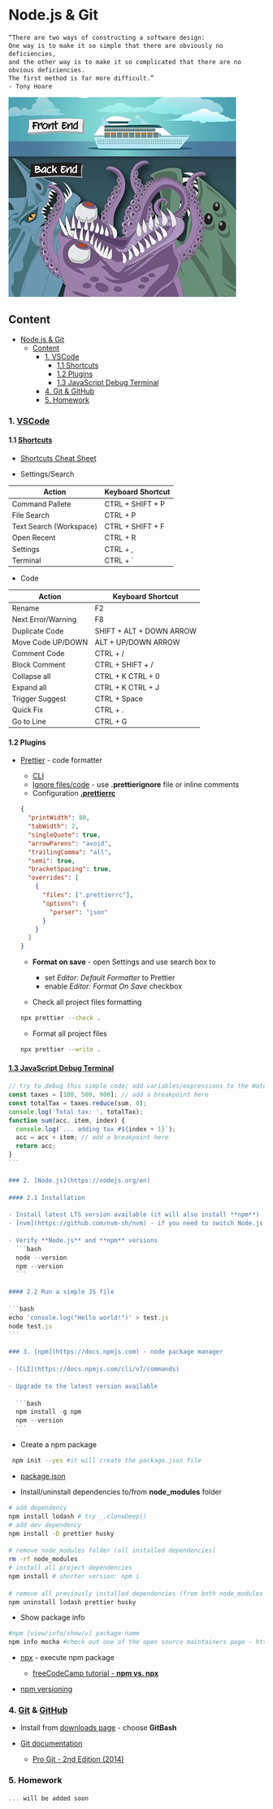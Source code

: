 # Node.js & Git

```text
“There are two ways of constructing a software design:
One way is to make it so simple that there are obviously no deficiencies,
and the other way is to make it so complicated that there are no obvious deficiencies.
The first method is far more difficult.”    
- Tony Hoare
```

![](../resource/image/backend_frontend.jpg)

## Content

- [Node.js \& Git](#nodejs--git)
  - [Content](#content)
    - [1. VSCode](#1-vscode)
      - [1.1 Shortcuts](#11-shortcuts)
      - [1.2 Plugins](#12-plugins)
      - [1.3 JavaScript Debug Terminal](#13-javascript-debug-terminal)
    - [4. Git \& GitHub](#4-git--github)
    - [5. Homework](#5-homework)

### 1. [VSCode](https://code.visualstudio.com)

#### 1.1 [Shortcuts](https://code.visualstudio.com/docs/getstarted/keybindings)

- [Shortcuts Cheat Sheet](../resource/vs_code_shortcuts.pdf)

- Settings/Search

| Action                  | Keyboard Shortcut |
| ----------------------- | ----------------- |
| Command Pallete         | CTRL + SHIFT + P  |
| File Search             | CTRL + P          |
| Text Search (Workspace) | CTRL + SHIFT + F  |
| Open Recent             | CTRL + R          |
| Settings                | CTRL + ,          |
| Terminal                | CTRL + `          |

- Code

| Action             | Keyboard Shortcut        |
| ------------------ | ------------------------ |
| Rename             | F2                       |
| Next Error/Warning | F8                       |
| Duplicate Code     | SHIFT + ALT + DOWN ARROW |
| Move Code UP/DOWN  | ALT + UP/DOWN ARROW      |
| Comment Code       | CTRL + /                 |
| Block Comment      | CTRL + SHIFT + /         |
| Collapse all       | CTRL + K CTRL + 0        |
| Expand all         | CTRL + K CTRL + J        |
| Trigger Suggest    | CTRL + Space             |
| Quick Fix          | CTRL + .                 |
| Go to Line         | CTRL + G                 |

#### 1.2 Plugins

- [Prettier](https://prettier.io/docs/en/) - code formatter

  - [CLI](https://prettier.io/docs/en/cli)
  - [Ignore files/code](https://prettier.io/docs/en/ignore) - use **.prettierignore** file or inline comments
  - Configuration [**.prettierrc**](https://prettier.io/docs/en/configuration)

  ```json
  {
    "printWidth": 80,
    "tabWidth": 2,
    "singleQuote": true,
    "arrowParens": "avoid",
    "trailingComma": "all",
    "semi": true,
    "bracketSpacing": true,
    "overrides": [
      {
        "files": [".prettierrc"],
        "options": {
          "parser": "json"
        }
      }
    ]
  }
  ```

  - **Format on save** - open Settings and use search box to

    - set _Editor: Default Formatter_ to Prettier
    - enable _Editor: Format On Save_ checkbox

  - Check all project files formatting

  ```bash
  npx prettier --check .
  ```

  - Format all project files

  ```bash
  npx prettier --write .
  ```

#### [1.3 JavaScript Debug Terminal](https://code.visualstudio.com/docs/nodejs/nodejs-debugging#_javascript-debug-terminal)

````javascript
// try to debug this simple code; add variables/expressions to the Watch
const taxes = [100, 500, 900]; // add a breakpoint here
const totalTax = taxes.reduce(sum, 0);
console.log('Total tax: ', totalTax);
function sum(acc, item, index) {
  console.log(`... adding tax #${index + 1}`);
  acc = acc + item; // add a breakpoint here
  return acc;
}
```

### 2. [Node.js](https://nodejs.org/en)

#### 2.1 Installation

- Install latest LTS version available (it will also install **npm**)
- [nvm](https://github.com/nvm-sh/nvm) - if you need to switch Node.js versions

- Verify **Node.js** and **npm** versions
  ```bash
  node --version
  npm --version
  ```

#### 2.2 Run a simple JS file

```bash
echo 'console.log("Hello world!")' > test.js
node test.js
```

### 3. [npm](https://docs.npmjs.com) - node package manager

- [CLI](https://docs.npmjs.com/cli/v7/commands)

- Upgrade to the latest version available

  ```bash
  npm install -g npm
  npm --version
  ```

````

- Create a npm package

```bash
 npm init --yes #it will create the package.json file
```

- [package.json](https://docs.npmjs.com/cli/v10/configuring-npm/package-json)

- Install/uninstall dependencies to/from **node_modules** folder

```bash
# add dependency
npm install lodash # try _.cloneDeep()
# add dev dependency
npm install -D prettier husky

# remove node_modules folder (all installed dependencies)
rm -rf node_modules
# install all project dependencies
npm install # shorter version: npm i

# remove all previously installed dependencies (from both node_modules and package.json)
npm uninstall lodash prettier husky
```

- Show package info

```bash
#npm [view/info/show/v] package-name
npm info mocha #check out one of the open source maintainers page - https://www.joshuakgoldberg.com/
```

- [npx](https://www.npmjs.com/package/npx) - execute npm package

  - [freeCodeCamp tutorial - **npm vs. npx**](https://www.freecodecamp.org/news/npm-vs-npx-whats-the-difference/)

- [npm versioning](https://docs.npmjs.com/about-semantic-versioning)

### 4. [Git](https://git-scm.com) & [GitHub](https://github.com)

- Install from [downloads page](https://git-scm.com/downloads) - choose **GitBash**

- [Git documentation](https://git-scm.com/doc)
  - [Pro Git - 2nd Edition (2014)](https://git-scm.com/book/en/v2)

### 5. Homework

```javascript
... will be added soon
```
